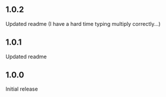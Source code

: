 ## 1.0.2
Updated readme (I have a hard time typing multiply correctly...)

## 1.0.1
Updated readme

## 1.0.0
Initial release
